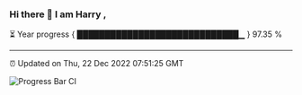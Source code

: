 ### Hi there 👋 I am Harry , 

⏳ Year progress { █████████████████████████████▁ } 97.35 %

---

⏰ Updated on Thu, 22 Dec 2022 07:51:25 GMT

![Progress Bar CI](https://github.com/duykhang68/duykhang68/workflows/Progress%20Bar%20CI/badge.svg)
